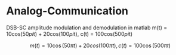 # Analog-Communication
DSB-SC amplitude modulation and demodulation in matlab
m(t) = 10cos(50*pi*t) + 20cos(100*pi*t), c(t) = 100cos(500*pi*t)
```math
m(t) = 10\cos(50\pi t) + 20cos(100\pi t), c(t) = 100\cos(500\pi t)
```
